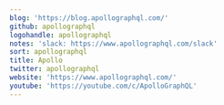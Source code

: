 ```yaml
---
blog: 'https://blog.apollographql.com/'
github: apollographql
logohandle: apollographql
notes: 'slack: https://www.apollographql.com/slack'
sort: apollographql
title: Apollo
twitter: apollographql
website: 'https://www.apollographql.com/'
youtube: 'https://youtube.com/c/ApolloGraphQL'
---
```

